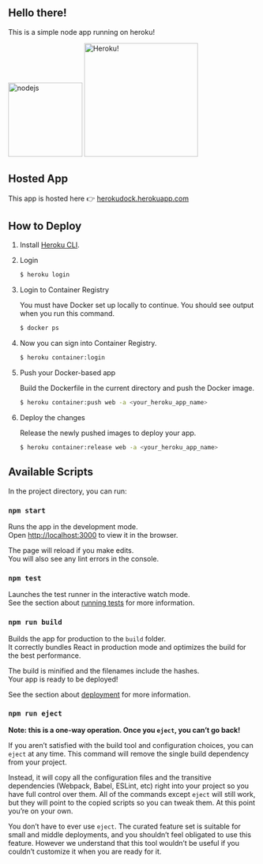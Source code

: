 ## Hello there!

This is a simple node app running on heroku!

<img src="https://camo.githubusercontent.com/9c24355bb3afbff914503b663ade7beb341079fa/68747470733a2f2f6e6f64656a732e6f72672f7374617469632f696d616765732f6c6f676f2d6c696768742e737667" alt="nodejs" width="150px"/>		<img src="https://www3.assets.heroku.com/assets/logo-purple-08fb38cebb99e3aac5202df018eb337c5be74d5214768c90a8198c97420e4201.svg" alt="Heroku!" width="230px"/>



## Hosted App

This app is hosted here 👉 [herokudock.herokuapp.com](https://herokudock.herokuapp.com/)

## How to Deploy

1. Install [Heroku CLI](https://devcenter.heroku.com/articles/heroku-command-line).

2. Login 

   ```bash
   $ heroku login
   ```

3. Login to Container Registry

   You must have Docker set up locally to continue. You should see output when you run this command.

   ```bash
   $ docker ps
   ```

4. Now you can sign into Container Registry.

   ```bash
   $ heroku container:login
   ```

5. Push your Docker-based app

   Build the Dockerfile in the current directory and push the Docker image.

   ```bash
   $ heroku container:push web -a <your_heroku_app_name>
   ```

6. Deploy the changes

   Release the newly pushed images to deploy your app.

   ```bash
   $ heroku container:release web -a <your_heroku_app_name>
   ```

   

## Available Scripts

In the project directory, you can run:

### `npm start`

Runs the app in the development mode.<br />
Open [http://localhost:3000](http://localhost:3000) to view it in the browser.

The page will reload if you make edits.<br />
You will also see any lint errors in the console.

### `npm test`

Launches the test runner in the interactive watch mode.<br />
See the section about [running tests](https://facebook.github.io/create-react-app/docs/running-tests) for more information.

### `npm run build`

Builds the app for production to the `build` folder.<br />
It correctly bundles React in production mode and optimizes the build for the best performance.

The build is minified and the filenames include the hashes.<br />
Your app is ready to be deployed!

See the section about [deployment](https://facebook.github.io/create-react-app/docs/deployment) for more information.

### `npm run eject`

**Note: this is a one-way operation. Once you `eject`, you can’t go back!**

If you aren’t satisfied with the build tool and configuration choices, you can `eject` at any time. This command will remove the single build dependency from your project.

Instead, it will copy all the configuration files and the transitive dependencies (Webpack, Babel, ESLint, etc) right into your project so you have full control over them. All of the commands except `eject` will still work, but they will point to the copied scripts so you can tweak them. At this point you’re on your own.

You don’t have to ever use `eject`. The curated feature set is suitable for small and middle deployments, and you shouldn’t feel obligated to use this feature. However we understand that this tool wouldn’t be useful if you couldn’t customize it when you are ready for it.
